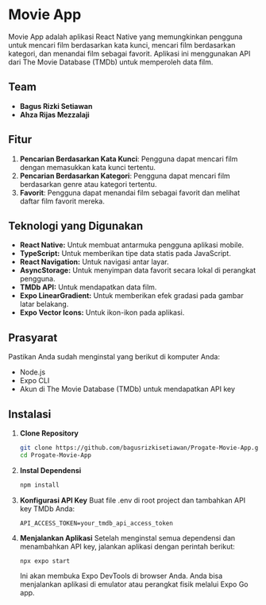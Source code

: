 # Movie App

Movie App adalah aplikasi React Native yang memungkinkan pengguna untuk mencari film berdasarkan kata kunci, mencari film berdasarkan kategori, dan menandai film sebagai favorit. Aplikasi ini menggunakan API dari The Movie Database (TMDb) untuk memperoleh data film.

## Team
- **Bagus Rizki Setiawan**
- **Ahza Rijas Mezzalaji**

## Fitur

1. **Pencarian Berdasarkan Kata Kunci**: Pengguna dapat mencari film dengan memasukkan kata kunci tertentu.
2. **Pencarian Berdasarkan Kategori**: Pengguna dapat mencari film berdasarkan genre atau kategori tertentu.
3. **Favorit**: Pengguna dapat menandai film sebagai favorit dan melihat daftar film favorit mereka.

## Teknologi yang Digunakan

- **React Native:** Untuk membuat antarmuka pengguna aplikasi mobile.
- **TypeScript:** Untuk memberikan tipe data statis pada JavaScript.
- **React Navigation:** Untuk navigasi antar layar.
- **AsyncStorage:** Untuk menyimpan data favorit secara lokal di perangkat pengguna.
- **TMDb API:** Untuk mendapatkan data film.
- **Expo LinearGradient:** Untuk memberikan efek gradasi pada gambar latar belakang.
- **Expo Vector Icons:** Untuk ikon-ikon pada aplikasi.


## Prasyarat

Pastikan Anda sudah menginstal yang berikut di komputer Anda:

- Node.js
- Expo CLI
- Akun di The Movie Database (TMDb) untuk mendapatkan API key

## Instalasi

1. **Clone Repository**

   ```bash
   git clone https://github.com/bagusrizkisetiawan/Progate-Movie-App.git
   cd Progate-Movie-App
   ```

2. **Instal Dependensi**
   ```bash
   npm install
   ```


3. **Konfigurasi API Key**
   Buat file .env di root project dan tambahkan API key TMDb Anda:
   ```env
   API_ACCESS_TOKEN=your_tmdb_api_access_token
   ```

4. **Menjalankan Aplikasi**
   Setelah menginstal semua dependensi dan menambahkan API key, jalankan aplikasi dengan perintah berikut:
   ```terminal
   npx expo start
   
   ```
   Ini akan membuka Expo DevTools di browser Anda. Anda bisa menjalankan aplikasi di emulator atau perangkat fisik melalui Expo Go app.

